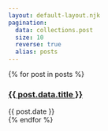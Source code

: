 ```yaml
---
layout: default-layout.njk
pagination:
  data: collections.post
  size: 10
  reverse: true
  alias: posts
---
```

{% for post in posts %}
  <article>
    <h3>
      <a href="{{ post.url | url }}">{{ post.data.title }}</a>
    </h3>
    {{ post.date }}
  </article>
{% endfor %}